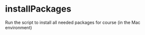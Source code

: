 # installPackages
Run the script to install all needed packages for course (in the Mac environment)
